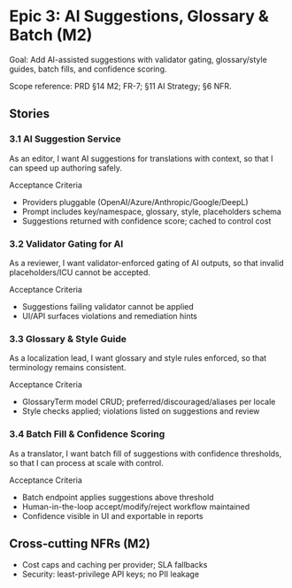 # Epic 3: AI Suggestions, Glossary & Batch (M2)

Goal: Add AI-assisted suggestions with validator gating, glossary/style guides, batch fills, and confidence scoring.

Scope reference: PRD §14 M2; FR-7; §11 AI Strategy; §6 NFR.

## Stories

### 3.1 AI Suggestion Service

As an editor,
I want AI suggestions for translations with context,
so that I can speed up authoring safely.

Acceptance Criteria

- Providers pluggable (OpenAI/Azure/Anthropic/Google/DeepL)
- Prompt includes key/namespace, glossary, style, placeholders schema
- Suggestions returned with confidence score; cached to control cost

### 3.2 Validator Gating for AI

As a reviewer,
I want validator-enforced gating of AI outputs,
so that invalid placeholders/ICU cannot be accepted.

Acceptance Criteria

- Suggestions failing validator cannot be applied
- UI/API surfaces violations and remediation hints

### 3.3 Glossary & Style Guide

As a localization lead,
I want glossary and style rules enforced,
so that terminology remains consistent.

Acceptance Criteria

- GlossaryTerm model CRUD; preferred/discouraged/aliases per locale
- Style checks applied; violations listed on suggestions and review

### 3.4 Batch Fill & Confidence Scoring

As a translator,
I want batch fill of suggestions with confidence thresholds,
so that I can process at scale with control.

Acceptance Criteria

- Batch endpoint applies suggestions above threshold
- Human-in-the-loop accept/modify/reject workflow maintained
- Confidence visible in UI and exportable in reports

## Cross‑cutting NFRs (M2)

- Cost caps and caching per provider; SLA fallbacks
- Security: least-privilege API keys; no PII leakage
